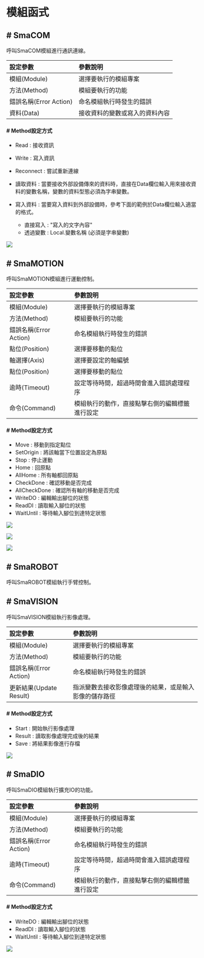 # 模組函式

## \# SmaCOM

呼叫SmaCOM模組進行通訊連線。

| 設定參數 | 參數說明 |
| :--- | :--- |
| 模組\(Module\) | 選擇要執行的模組專案 |
| 方法\(Method\) | 模組要執行的功能 |
| 錯誤名稱\(Error Action\) | 命名模組執行時發生的錯誤 |
| 資料\(Data\) | 接收資料的變數或寫入的資料內容 |

#### \# Method設定方式

* Read : 接收資訊
* Write : 寫入資訊
* Reconnect : 嘗試重新連線

* 讀取資料 : 當要接收外部設備傳來的資料時，直接在Data欄位輸入用來接收資料的變數名稱，變數的資料型態必須為字串變數。
* 寫入資料 : 當要寫入資料到外部設備時，參考下面的範例於Data欄位輸入適當的格式。
  * 直接寫入 : "寫入的文字內容"
  * 透過變數 : Local.變數名稱 \(必須是字串變數\)

![](../../../.gitbook/assets/smacomfunction.jpg)

## \# SmaMOTION

呼叫SmaMOTION模組進行運動控制。

| 設定參數 | 參數說明 |
| :--- | :--- |
| 模組\(Module\) | 選擇要執行的模組專案 |
| 方法\(Method\) | 模組要執行的功能 |
| 錯誤名稱\(Error Action\) | 命名模組執行時發生的錯誤 |
| 點位\(Position\) | 選擇要移動的點位 |
| 軸選擇\(Axis\) | 選擇要設定的軸編號 |
| 點位\(Position\) | 選擇要移動的點位 |
| 逾時\(Timeout\) | 設定等待時間，超過時間會進入錯誤處理程序 |
| 命令\(Command\) | 模組執行的動作，直接點擊右側的編輯標籤進行設定 |

#### \# Method設定方式

* Move : 移動到指定點位
* SetOrigin : 將該軸當下位置設定為原點
* Stop : 停止運動
* Home : 回原點
* AllHome : 所有軸都回原點
* CheckDone : 確認移動是否完成
* AllCheckDone : 確認所有軸的移動是否完成
* WriteDO : 編輯輸出腳位的狀態
* ReadDI : 讀取輸入腳位的狀態
* WaitUntil : 等待輸入腳位到達特定狀態

![](../../../.gitbook/assets/motionfunction1.JPG)

![](../../../.gitbook/assets/motionfunction2.JPG)

![](../../../.gitbook/assets/motionfunction3.JPG)

## \# SmaROBOT

呼叫SmaROBOT模組執行手臂控制。

## \# SmaVISION

呼叫SmaVISION模組執行影像處理。

| 設定參數 | 參數說明 |
| :--- | :--- |
| 模組\(Module\) | 選擇要執行的模組專案 |
| 方法\(Method\) | 模組要執行的功能 |
| 錯誤名稱\(Error Action\) | 命名模組執行時發生的錯誤 |
| 更新結果\(Update Result\) | 指派變數去接收影像處理後的結果，或是輸入影像的儲存路徑 |

#### \# Method設定方式

* Start : 開始執行影像處理
* Result : 讀取影像處理完成後的結果
* Save : 將結果影像進行存檔

![](../../../.gitbook/assets/smavisionfunction.jpg)

## \# SmaDIO

呼叫SmaDIO模組執行擴充IO的功能。

| 設定參數 | 參數說明 |
| :--- | :--- |
| 模組\(Module\) | 選擇要執行的模組專案 |
| 方法\(Method\) | 模組要執行的功能 |
| 錯誤名稱\(Error Action\) | 命名模組執行時發生的錯誤 |
| 逾時\(Timeout\) | 設定等待時間，超過時間會進入錯誤處理程序 |
| 命令\(Command\) | 模組執行的動作，直接點擊右側的編輯標籤進行設定 |

#### \# Method設定方式

* WriteDO : 編輯輸出腳位的狀態
* ReadDI : 讀取輸入腳位的狀態
* WaitUntil : 等待輸入腳位到達特定狀態

![](../../../.gitbook/assets/smadiofunction.jpg)
